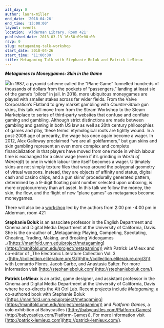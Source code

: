 ```yaml
---
all_day: 0
author: laura-miller
end_date: '2018-04-26'
end_time: '13:00:00'
layout: events
location: 'Alderman Library, Room 421'
published-date: 2018-03-13 16:50:09+00:00
rsvp: 0
slug: metagaming-talk-workshop
start_date: 2018-04-26
start_time: '11:00:00'
title: Metagaming Talk with Stephanie Boluk and Patrick LeMieux
---
```


_**Metagames to Moneygames: Skin in the Game**_

![](http://scholarslab.org/wp-content/uploads/2018/03/metagaming-194x300.jpg)In 1987, a pyramid scheme called the “Plane Game” funnelled hundreds of thousands of dollars from the pockets of “passengers,” landing at least six of the game’s “pilots” in jail. In 2018, more ubiquitous moneygames are played with smaller stakes across far wider fields. From the Valve Corporation’s Flatland to grey market gambling with _Counter-Strike_ gun skins, this talk will move from from the Steam Workshop to the Steam Marketplace to series of third-party websites that confuse and conflate gaming and gambling. Although strict distinctions are made between gambling and gaming in both US law as well as 20th century philosophies of games and play, these terms’ etymological roots are tightly wound. In a post-2008 age of precarity, the wage has once again become a wager. In 2012, Alex Galloway proclaimed “we are all goldfarmers,” but gun skins and skin gambling represent an even more complex and complete financialization in that players have moved from one mode in which labour time is exchanged for a clear wage (even if it’s grinding in _World of Warcraft_) to one in which labour time itself becomes a wager. Ultimately skins are not simply texture files that wrap around the polygonal geometry of virtual weapons. Instead, they are objects of affinity and status, digital cash and casino chips, and a gun skins’ procedurally generated pattern, determined by a 9-digit floating point number selected upon unboxing, is more cryptocurrency than art asset. In this talk we follow the money, the skin, the flow, and the flight of new “plane games” as metagames become moneygames.

There will also be a [workshop](http://scholarslab.org/events/workshop-metagaming-with-stephanie-boluk-and-patrick-lemieux/) led by the authors from 2:00 pm -4:00 pm in Alderman, room 421

**Stephanie Boluk** is an associate professor in the English Department and Cinema and Digital Media Department at the University of California, Davis. She is the co-author of _Metagaming: Playing, Competing, Spectating, Cheating, Trading, Making, and Breaking Videogames _([https://manifold.umn.edu/project/metagaming](https://manifold.umn.edu/project/metagaming)) with Patrick LeMieux and co-editor of _The Electronic Literature Collection Vol. 3 _([http://collection.eliterature.org/3/](http://collection.eliterature.org/3/)) with Leonardo Flores, Jacob Garbe, and Anastasia Salter. For more information visit [http://stephanieboluk.com](http://stephanieboluk.com/).

**Patrick LeMieux** is an artist, game designer, and assistant professor in the Cinema and Digital Media Department at the University of California, Davis where he co-directs the Alt Ctrl Lab. Recent projects include _Metagaming,_ a co-authored book with Stephanie Boluk ([https://manifold.umn.edu/project/metagaming](https://manifold.umn.edu/project/metagaming)) and _Platform Games,_ a solo exhibition at Babycastles ([http://babycastles.com/Platform-Games](http://babycastles.com/Platform-Games)). For more information visit [http://patrick-lemieux.com](http://patrick-lemieux.com/).
